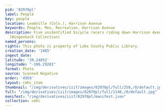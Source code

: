 ```yaml
---
pid: '02970pl'
label: People
key: people
location: Leadville (Colo.), Harrison Avenue
keywords: People, Men, Recreation, Harrison Avenue
description: Five unidentified bicycle racers riding down Harrison Avenue in 1965
  (Wingenbach Collection)
named_persons: 
rights: This photo is property of Lake County Public Library.
creation_date: '1965'
ingest_date: 
latitude: '39.24852'
longitude: "-106.29201"
format: Photo
source: Scanned Negative
order: '4959'
layout: cmhc_item
thumbnail: "/img/derivatives/iiif/images/02970pl/full/250,/0/default.jpg"
full: "/img/derivatives/iiif/images/02970pl/full/1140,/0/default.jpg"
manifest: "/img/derivatives/iiif/02970pl/manifest.json"
collection: cmhc
---
```

